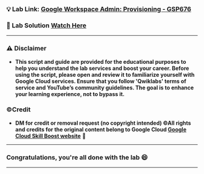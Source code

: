 
### 💡 Lab Link: [Google Workspace Admin: Provisioning - GSP676](https://www.cloudskillsboost.google/games/6316/labs/39918)

### 🚀 Lab Solution [Watch Here](https://www.youtube.com/watch?v=4nK26yJD6m4)

---

### ⚠️ Disclaimer
- **This script and guide are provided for  the educational purposes to help you understand the lab services and boost your career. Before using the script, please open and review it to familiarize yourself with Google Cloud services. Ensure that you follow 'Qwiklabs' terms of service and YouTube’s community guidelines. The goal is to enhance your learning experience, not to bypass it.**

### ©Credit
- **DM for credit or removal request (no copyright intended) ©All rights and credits for the original content belong to Google Cloud [Google Cloud Skill Boost website](https://www.cloudskillsboost.google/)** 🙏

---

### Congratulations, you're all done with the lab 😄

---